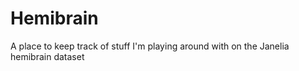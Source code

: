 # Hemibrain
A place to keep track of stuff I'm playing around with on the Janelia hemibrain dataset

